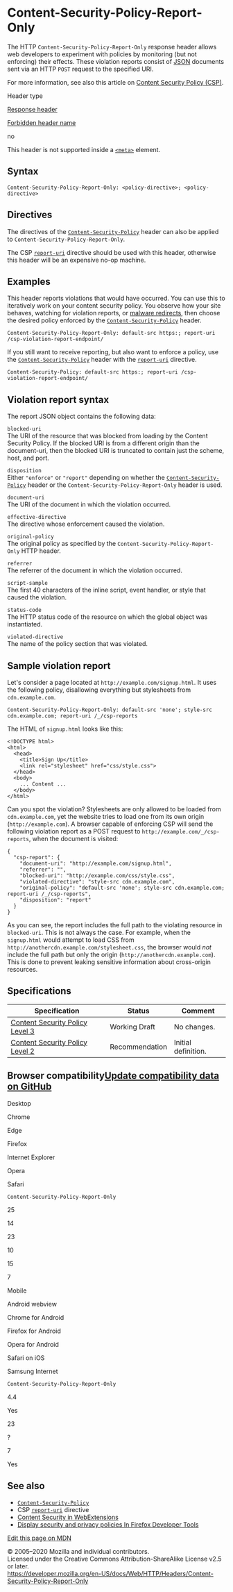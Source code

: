 Content-Security-Policy-Report-Only
===================================

The HTTP `Content-Security-Policy-Report-Only` response header allows web developers to experiment with policies by monitoring (but not enforcing) their effects. These violation reports consist of [JSON](https://developer.mozilla.org/en-US/docs/Glossary/JSON) documents sent via an HTTP `POST` request to the specified URI.

For more information, see also this article on [Content Security Policy (CSP)](../csp).

Header type

[Response header](https://developer.mozilla.org/en-US/docs/Glossary/Response_header)

[Forbidden header name](https://developer.mozilla.org/en-US/docs/Glossary/Forbidden_header_name)

no

This header is not supported inside a [`<meta>`](https://developer.mozilla.org/en-US/docs/Web/HTML/Element/meta) element.

Syntax
------

    Content-Security-Policy-Report-Only: <policy-directive>; <policy-directive>

Directives
----------

The directives of the [`Content-Security-Policy`](content-security-policy) header can also be applied to `Content-Security-Policy-Report-Only`.

The CSP [`report-uri`](content-security-policy/report-uri) directive should be used with this header, otherwise this header will be an expensive no-op machine.

Examples
--------

This header reports violations that would have occurred. You can use this to iteratively work on your content security policy. You observe how your site behaves, watching for violation reports, or [malware redirects](https://secure.wphackedhelp.com/blog/wordpress-malware-redirect-hack-cleanup/), then choose the desired policy enforced by the [`Content-Security-Policy`](content-security-policy) header.

    Content-Security-Policy-Report-Only: default-src https:; report-uri /csp-violation-report-endpoint/

If you still want to receive reporting, but also want to enforce a policy, use the [`Content-Security-Policy`](content-security-policy) header with the [`report-uri`](content-security-policy/report-uri) directive.

    Content-Security-Policy: default-src https:; report-uri /csp-violation-report-endpoint/

Violation report syntax
-----------------------

The report JSON object contains the following data:

`blocked-uri`  
The URI of the resource that was blocked from loading by the Content Security Policy. If the blocked URI is from a different origin than the document-uri, then the blocked URI is truncated to contain just the scheme, host, and port.

`disposition`  
Either `"enforce"` or `"report"` depending on whether the [`Content-Security-Policy`](content-security-policy) header or the `Content-Security-Policy-Report-Only` header is used.

`document-uri`  
The URI of the document in which the violation occurred.

`effective-directive`  
The directive whose enforcement caused the violation.

`original-policy`  
The original policy as specified by the `Content-Security-Policy-Report-Only` HTTP header.

`referrer`  
The referrer of the document in which the violation occurred.

`script-sample`  
The first 40 characters of the inline script, event handler, or style that caused the violation.

`status-code`  
The HTTP status code of the resource on which the global object was instantiated.

`violated-directive`  
The name of the policy section that was violated.

Sample violation report
-----------------------

Let's consider a page located at `http://example.com/signup.html`. It uses the following policy, disallowing everything but stylesheets from `cdn.example.com`.

    Content-Security-Policy-Report-Only: default-src 'none'; style-src cdn.example.com; report-uri /_/csp-reports

The HTML of `signup.html` looks like this:

    <!DOCTYPE html>
    <html>
      <head>
        <title>Sign Up</title>
        <link rel="stylesheet" href="css/style.css">
      </head>
      <body>
        ... Content ...
      </body>
    </html>

Can you spot the violation? Stylesheets are only allowed to be loaded from `cdn.example.com`, yet the website tries to load one from its own origin (`http://example.com`). A browser capable of enforcing CSP will send the following violation report as a POST request to `http://example.com/_/csp-reports`, when the document is visited:

    {
      "csp-report": {
        "document-uri": "http://example.com/signup.html",
        "referrer": "",
        "blocked-uri": "http://example.com/css/style.css",
        "violated-directive": "style-src cdn.example.com",
        "original-policy": "default-src 'none'; style-src cdn.example.com; report-uri /_/csp-reports",
        "disposition": "report"
      }
    }

As you can see, the report includes the full path to the violating resource in `blocked-uri`. This is not always the case. For example, when the `signup.html` would attempt to load CSS from `http://anothercdn.example.com/stylesheet.css`, the browser would *not* include the full path but only the origin (`http://anothercdn.example.com`). This is done to prevent leaking sensitive information about cross-origin resources.

Specifications
--------------

<table><thead><tr class="header"><th>Specification</th><th>Status</th><th>Comment</th></tr></thead><tbody><tr class="odd"><td><a href="https://w3c.github.io/webappsec-csp/">Content Security Policy Level 3</a></td><td><span class="spec-WD">Working Draft</span></td><td>No changes.</td></tr><tr class="even"><td><a href="https://w3c.github.io/webappsec-csp/2/">Content Security Policy Level 2</a></td><td><span class="spec-REC">Recommendation</span></td><td>Initial definition.</td></tr></tbody></table>

Browser compatibility<a href="https://github.com/mdn/browser-compat-data" class="bc-github-link">Update compatibility data on GitHub</a>
----------------------------------------------------------------------------------------------------------------------------------------

Desktop

<span class="bc-head-txt-label bc-head-icon-chrome">Chrome</span>

<span class="bc-head-txt-label bc-head-icon-edge">Edge</span>

<span class="bc-head-txt-label bc-head-icon-firefox">Firefox</span>

<span class="bc-head-txt-label bc-head-icon-ie">Internet Explorer</span>

<span class="bc-head-txt-label bc-head-icon-opera">Opera</span>

<span class="bc-head-txt-label bc-head-icon-safari">Safari</span>

`Content-Security-Policy-Report-Only`

25

14

23

10

15

7

Mobile

<span class="bc-head-txt-label bc-head-icon-webview_android">Android webview</span>

<span class="bc-head-txt-label bc-head-icon-chrome_android">Chrome for Android</span>

<span class="bc-head-txt-label bc-head-icon-firefox_android">Firefox for Android</span>

<span class="bc-head-txt-label bc-head-icon-opera_android">Opera for Android</span>

<span class="bc-head-txt-label bc-head-icon-safari_ios">Safari on iOS</span>

<span class="bc-head-txt-label bc-head-icon-samsunginternet_android">Samsung Internet</span>

`Content-Security-Policy-Report-Only`

4.4

Yes

23

?

7

Yes

See also
--------

-   [`Content-Security-Policy`](content-security-policy)
-   CSP [`report-uri`](content-security-policy/report-uri) directive
-   [Content Security in WebExtensions](https://developer.mozilla.org/en-US/docs/Mozilla/Add-ons/WebExtensions/Content_Security_Policy)
-   [Display security and privacy policies In Firefox Developer Tools](https://developer.mozilla.org/en-US/docs/Tools/GCLI/Display_security_and_privacy_policies)

<a href="https://developer.mozilla.org/en-US/docs/Web/HTTP/Headers/Content-Security-Policy-Report-Only$edit" class="_attribution-link">Edit this page on MDN</a>

© 2005–2020 Mozilla and individual contributors.  
Licensed under the Creative Commons Attribution-ShareAlike License v2.5 or later.  
<a href="https://developer.mozilla.org/en-US/docs/Web/HTTP/Headers/Content-Security-Policy-Report-Only" class="_attribution-link">https://developer.mozilla.org/en-US/docs/Web/HTTP/Headers/Content-Security-Policy-Report-Only</a>

